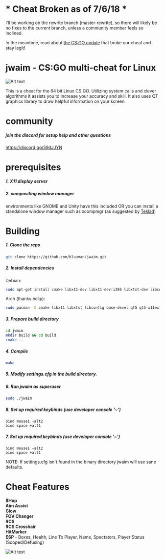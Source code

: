 # * **Cheat Broken as of 7/6/18** *
I'll be working on the rewrite branch (master-rewrite), so there will likely be no fixes to the current branch, unless a community member feels so inclined.

In the meantime, read about [the CS:GO update](http://blog.counter-strike.net/index.php/2018/07/20556/) that broke our cheat and stay legit!
# jwaim - CS:GO multi-cheat for Linux
![Alt text](https://i.imgur.com/xmjycBr.jpg "another screenshot")

This is a cheat for the 64 bit Linux CS:GO. Utilizing system calls and clever algorithms it assists you to increase your accuracy and skill. It also uses QT graphics library to draw helpful information on your screen.
# community
##### join the discord for setup help and other questions
https://discord.gg/59dJJYN
# prerequisites
##### 1. X11 display server

##### 2. compositing window manager 
environments like GNOME and Unity have this included OR you can install a standalone window manager such as xcompmgr (as suggested by [Teklad](https://github.com/Teklad))
# Building
##### 1. Clone the repo
```bash
git clone https://github.com/bluuman/jwaim.git
```
##### 2. Install dependencies
Debian:
```bash
sudo apt-get install cmake libx11-dev libx11-dev:i386 libxtst-dev libconfig++-dev build-essential qt5-default libqt5x11extras5-dev
```
  Arch (thanks eclip):
```bash
sudo pacman -S cmake libx11 libxtst libconfig base-devel qt5 qt5-x11extras
```

##### 3. Prepare build directory
```bash
cd jwaim
mkdir build && cd build
cmake ..
```

##### 4. Compile
```bash
make
```

##### 5. Modify settings.cfg in the build directory.

##### 6. Run jwaim as superuser

```bash 
sudo ./jwaim
```
##### 8. Set up required keybinds (use developer console '~')
```
bind mouse1 +alt2
bind space +alt1
```

##### 7. Set up required keybinds (use developer console '~')
```
bind mouse1 +alt2
bind space +alt1
```


NOTE:
If settings.cfg isn't found in the binary directory jwaim will use sane defaults.
# Cheat Features
**BHop  
Aim Assist  
Glow  
FOV Changer  
RCS  
RCS Crosshair  
HitMarker  
ESP** - Boxes, Health, Line To Player, Name, Spectators, Player Status (Scoped/Defusing)

![Alt text](http://i.imgur.com/g2IU45i.jpg "screenshot")

